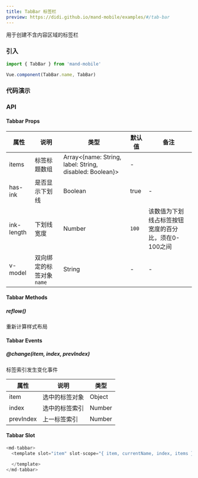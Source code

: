 ```yaml
---
title: TabBar 标签栏
preview: https://didi.github.io/mand-mobile/examples/#/tab-bar
---
```


用于创建不含内容区域的标签栏

### 引入

```javascript
import { TabBar } from 'mand-mobile'

Vue.component(TabBar.name, TabBar)
```

### 代码演示
<!-- DEMO -->

### API

#### Tabbar Props
|属性 | 说明 | 类型 | 默认值 | 备注|
|----|-----|------|------|------|
|items|标签标题数组|Array<{name: String, label: String, disabled: Boolean}>|-|
|has-ink|是否显示下划线|Boolean|true|-|
|ink-length|下划线宽度|Number|`100`|该数值为下划线占标签按钮宽度的百分比，须在0-100之间|
|v-model|双向绑定的标签对象`name`|String|-|-|

#### Tabbar Methods

##### reflow()
重新计算样式布局

#### Tabbar Events

##### @change(item, index, prevIndex)
标签索引发生变化事件

|属性 | 说明 | 类型|
|----|-----|------|
|item|选中的标签对象|Object|
|index|选中的标签索引|Number|
|prevIndex|上一标签索引|Number|

#### Tabbar Slot
```javascript
<md-tabbar>
  <template slot="item" slot-scope="{ item, currentName, index, items }">

  </template>
</md-tabbar>
```
